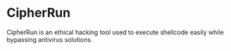 # CipherRun
CipherRun is an ethical hacking tool used to execute shellcode easily while bypassing antivirus solutions.
